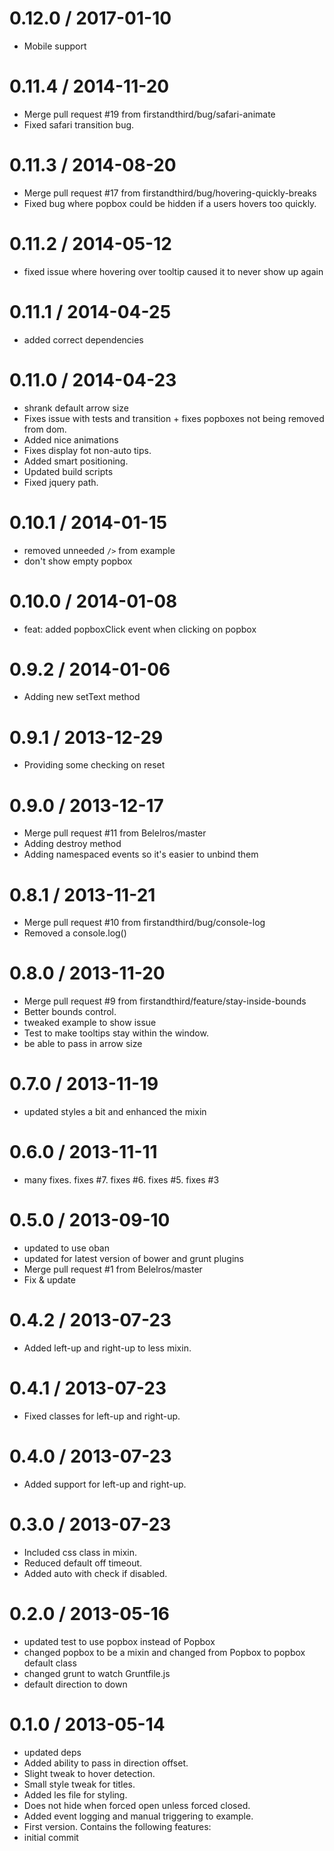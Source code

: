 
0.12.0 / 2017-01-10
==================

  * Mobile support

0.11.4 / 2014-11-20
==================

  * Merge pull request #19 from firstandthird/bug/safari-animate
  * Fixed safari transition bug.

0.11.3 / 2014-08-20
==================

 * Merge pull request #17 from firstandthird/bug/hovering-quickly-breaks
 * Fixed bug where popbox could be hidden if a users hovers too quickly.

0.11.2 / 2014-05-12 
==================

  * fixed issue where hovering over tooltip caused it to never show up again

0.11.1 / 2014-04-25 
==================

  * added correct dependencies

0.11.0 / 2014-04-23 
==================

  * shrank default arrow size
  * Fixes issue with tests and transition + fixes popboxes not being removed from dom.
  * Added nice animations
  * Fixes display fot non-auto tips.
  * Added smart positioning.
  * Updated build scripts
  * Fixed jquery path.

0.10.1 / 2014-01-15 
==================

  * removed unneeded `/>` from example
  * don't show empty popbox

0.10.0 / 2014-01-08 
==================

  * feat: added popboxClick event when clicking on popbox

0.9.2 / 2014-01-06 
==================

  * Adding new setText method

0.9.1 / 2013-12-29 
==================

  * Providing some checking on reset

0.9.0 / 2013-12-17
==================

 * Merge pull request #11 from Belelros/master
 * Adding destroy method
 * Adding namespaced events so it's easier to unbind them


0.8.1 / 2013-11-21 
==================

 * Merge pull request #10 from firstandthird/bug/console-log
 * Removed a console.log()

0.8.0 / 2013-11-20 
==================

 * Merge pull request #9 from firstandthird/feature/stay-inside-bounds
 * Better bounds control.
 * tweaked example to show issue
 * Test to make tooltips stay within the window.
 * be able to pass in arrow size

0.7.0 / 2013-11-19 
==================

  * updated styles a bit and enhanced the mixin

0.6.0 / 2013-11-11 
==================

  * many fixes.  fixes #7. fixes #6. fixes #5. fixes #3

0.5.0 / 2013-09-10 
==================

  * updated to use oban
  * updated for latest version of bower and grunt plugins
  * Merge pull request #1 from Belelros/master
  * Fix & update

0.4.2 / 2013-07-23 
==================

 * Added left-up and right-up to less mixin.

0.4.1 / 2013-07-23 
==================

 * Fixed classes for left-up and right-up.

0.4.0 / 2013-07-23 
==================

 * Added support for left-up and right-up.

0.3.0 / 2013-07-23 
==================

 * Included css class in mixin.
 * Reduced default off timeout.
 * Added auto with check if disabled.

0.2.0 / 2013-05-16 
==================

  * updated test to use popbox instead of Popbox
  * changed popbox to be a mixin and changed from Popbox to popbox default class
  * changed grunt to watch Gruntfile.js
  * default direction to down

0.1.0 / 2013-05-14 
==================

  * updated deps
  * Added ability to pass in direction offset.
  * Slight tweak to hover detection.
  * Small style tweak for titles.
  * Added les file for styling.
  * Does not hide when forced open unless forced closed.
  * Added event logging and manual triggering to example.
  * First version. Contains the following features:
  * initial commit
